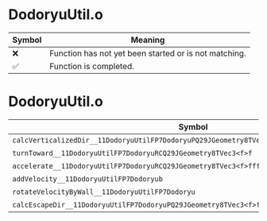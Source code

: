 # DodoryuUtil.o
| Symbol | Meaning 
| ------------- | ------------- 
| :x: | Function has not yet been started or is not matching. 
| :white_check_mark: | Function is completed. 


# DodoryuUtil.o
| Symbol | Decompiled? |
| ------------- | ------------- |
| `calcVerticalizedDir__11DodoryuUtilFP7DodoryuPQ29JGeometry8TVec3<f>RCQ29JGeometry8TVec3<f>` | :x: |
| `turnToward__11DodoryuUtilFP7DodoryuRCQ29JGeometry8TVec3<f>f` | :x: |
| `accelerate__11DodoryuUtilFP7DodoryuRCQ29JGeometry8TVec3<f>fff` | :x: |
| `addVelocity__11DodoryuUtilFP7Dodoryub` | :x: |
| `rotateVelocityByWall__11DodoryuUtilFP7Dodoryu` | :x: |
| `calcEscapeDir__11DodoryuUtilFP7DodoryuPQ29JGeometry8TVec3<f>f` | :x: |
